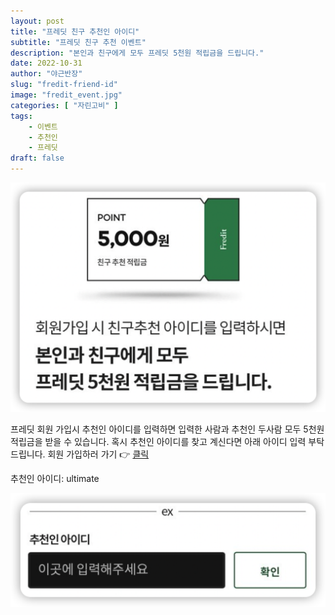 ```yaml
---
layout: post 
title: "프레딧 친구 추천인 아이디"
subtitle: "프레딧 친구 추천 이벤트"
description: "본인과 친구에게 모두 프레딧 5천원 적립금을 드립니다."
date: 2022-10-31
author: "야근반장"
slug: "fredit-friend-id"
image: "fredit_event.jpg"
categories: [ "자린고비" ]
tags:
    - 이벤트
    - 추천인
    - 프레딧
draft: false
---
```


![친구추천 이벤트](fredit_friends.png)

프레딧 회원 가입시 추천인 아이디를 입력하면 입력한 사람과 추천인 두사람 모두 5천원 적립금을 받을 수 있습니다. 혹시 추천인 아이디를 찾고 계신다면 아래 아이디 입력 부탁드립니다.
회원 가입하러 가기 👉 [클릭](https://m.fredit.co.kr/mainFredit.do)

추천인 아이디: ultimate

![추천인 아이디 입력](friend_id.png)


